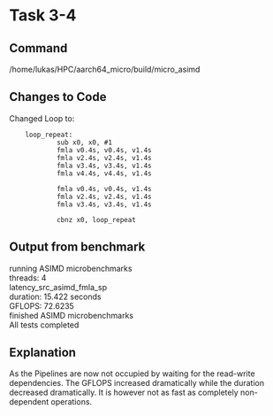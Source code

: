 # Task 3-4

## Command
/home/lukas/HPC/aarch64_micro/build/micro_asimd

## Changes to Code

Changed Loop to:

        loop_repeat:
                sub x0, x0, #1
                fmla v0.4s, v0.4s, v1.4s
                fmla v2.4s, v2.4s, v1.4s
                fmla v3.4s, v3.4s, v1.4s
                fmla v4.4s, v4.4s, v1.4s

                fmla v0.4s, v0.4s, v1.4s
                fmla v2.4s, v2.4s, v1.4s
                fmla v3.4s, v3.4s, v1.4s

                cbnz x0, loop_repeat


## Output from benchmark
running ASIMD microbenchmarks  
  threads: 4  
latency_src_asimd_fmla_sp  
  duration: 15.422 seconds  
  GFLOPS: 72.6235  
finished ASIMD microbenchmarks  
All tests completed  
## Explanation
As the Pipelines are now not occupied by waiting for the read-write dependencies. The GFLOPS increased dramatically while the duration decreased dramatically. It is however not as fast as completely non-dependent operations. 
